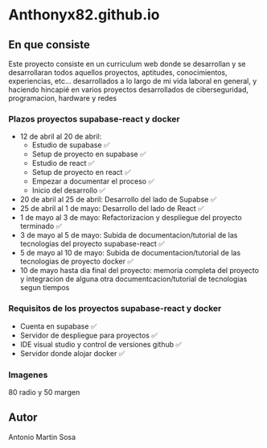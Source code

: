 # Anthonyx82.github.io

## En que consiste

Este proyecto consiste en un curriculum web donde se desarrollan y se desarrollaran todos aquellos proyectos, aptitudes, conocimientos, experiencias, etc... desarrollados a lo largo de mi vida laboral en general, y haciendo hincapié en varios proyectos desarrollados de ciberseguridad, programacion, hardware y redes

### Plazos proyectos supabase-react y docker

- 12 de abril al 20 de abril:
  - Estudio de supabase ✅
  - Setup de proyecto en supabase ✅
  - Estudio de react ✅
  - Setup de proyecto en react ✅
  - Empezar a documentar el proceso ✅
  - Inicio del desarrollo ✅
- 20 de abril al 25 de abril: Desarrollo del lado de Supabse ✅
- 25 de abril al 1 de mayo: Desarrollo del lado de React ✅
- 1 de mayo al 3 de mayo: Refactorizacion y despliegue del proyecto terminado ✅
- 3 de mayo al 5 de mayo: Subida de documentacion/tutorial de las tecnologias del proyecto supabase-react ✅
- 5 de mayo al 10 de mayo: Subida de documentacion/tutorial de las tecnologias de proyecto docker ✅
- 10 de mayo hasta dia final del proyecto: memoria completa del proyecto y integracion de alguna otra documentcacion/tutorial de tecnologias segun tiempos

### Requisitos de los proyectos supabase-react y docker

- Cuenta en supabase ✅
- Servidor de despliegue para proyectos ✅
- IDE visual studio y control de versiones github ✅
- Servidor donde alojar docker ✅

### Imagenes

80 radio y 50 margen 

## Autor

Antonio Martin Sosa
